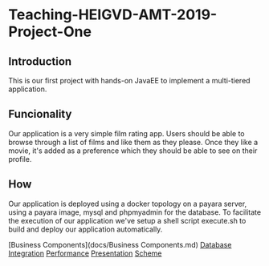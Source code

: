 # Teaching-HEIGVD-AMT-2019-Project-One
## Introduction
This is our first project with hands-on JavaEE to implement a multi-tiered application.

## Funcionality
Our application is a very simple film rating app. Users should be able to browse through a list of films and like them as they please.
Once they like a movie, it's added as a preference which they should be able to see on their profile.

## How
Our application is deployed using a docker topology on a payara server, using a payara image, mysql and phpmyadmin for the database. To facilitate the execution of our application we've setup a shell script execute.sh to build and deploy our application automatically.

[Business Components](docs/Business Components.md)
[Database](docs/Database.md)
[Integration](docs/Integration.md)
[Performance](docs/Performance.md)
[Presentation](docs/Presentation.md)
[Scheme](docs/Scheme.md)
